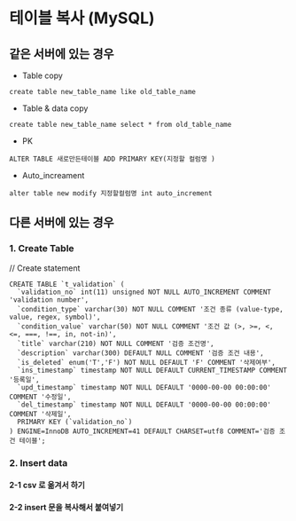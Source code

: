 # 테이블 복사 (MySQL)


## 같은 서버에 있는 경우 
- Table copy
```
create table new_table_name like old_table_name
```
- Table & data copy
```
create table new_table_name select * from old_table_name
```
- PK
```
ALTER TABLE 새로만든테이블 ADD PRIMARY KEY(지정할 컬럼명 )
```
- Auto_increament
```
alter table new modify 지정할컬럼명 int auto_increment
```


## 다른 서버에 있는 경우

### 1. Create Table 
// Create statement
```
CREATE TABLE `t_validation` (
  `validation_no` int(11) unsigned NOT NULL AUTO_INCREMENT COMMENT 'validation number',
  `condition_type` varchar(30) NOT NULL COMMENT '조건 종류 (value-type, value, regex, symbol)',
  `condition_value` varchar(50) NOT NULL COMMENT '조건 값 (>, >=, <, <=, ===, !==, in, not-in)',
  `title` varchar(210) NOT NULL COMMENT '검증 조건명',
  `description` varchar(300) DEFAULT NULL COMMENT '검증 조건 내용',
  `is_deleted` enum('T','F') NOT NULL DEFAULT 'F' COMMENT '삭제여부',
  `ins_timestamp` timestamp NOT NULL DEFAULT CURRENT_TIMESTAMP COMMENT '등록일',
  `upd_timestamp` timestamp NOT NULL DEFAULT '0000-00-00 00:00:00' COMMENT '수정일',
  `del_timestamp` timestamp NOT NULL DEFAULT '0000-00-00 00:00:00' COMMENT '삭제일',
  PRIMARY KEY (`validation_no`)
) ENGINE=InnoDB AUTO_INCREMENT=41 DEFAULT CHARSET=utf8 COMMENT='검증 조건 테이블';
```
 
### 2. Insert data
#### 2-1 csv 로 옮겨서 하기
#### 2-2 insert 문을 복사해서 붙여넣기

